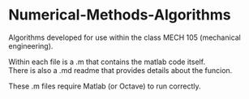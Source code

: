 # Numerical-Methods-Algorithms
Algorithms developed for use within the class MECH 105 (mechanical engineering).  
  
Within each file is a .m that contains the matlab code itself.  
There is also a .md readme that provides details about the funcion.  
  
These .m files require Matlab (or Octave) to run correctly.  
